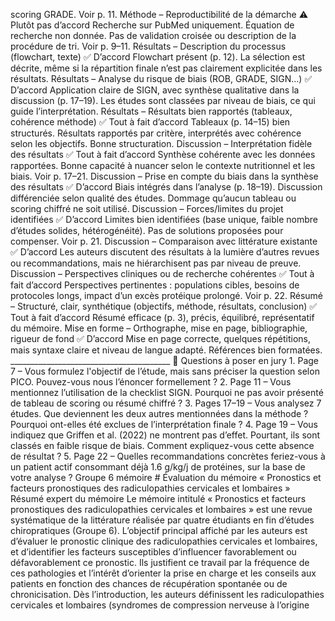 scoring GRADE. Voir p. 11. Méthode – Reproductibilité de la démarche ⚠️ Plutôt pas d’accord Recherche sur PubMed uniquement. Équation de recherche non donnée. Pas de validation croisée ou description de la procédure de tri. Voir p. 9–11. Résultats – Description du processus (flowchart, texte) ✅ D’accord Flowchart présent (p. 12). La sélection est décrite, même si la répartition finale n’est pas clairement explicitée dans les résultats. Résultats – Analyse du risque de biais (ROB, GRADE, SIGN…) ✅ D’accord Application claire de SIGN, avec synthèse qualitative dans la discussion (p. 17–19). Les études sont classées par niveau de biais, ce qui guide l’interprétation. Résultats – Résultats bien rapportés (tableaux, cohérence méthode) ✅ Tout à fait d’accord Tableaux (p. 14–15) bien structurés. Résultats rapportés par critère, interprétés avec cohérence selon les objectifs. Bonne structuration. Discussion – Interprétation fidèle des résultats ✅ Tout à fait d’accord Synthèse cohérente avec les données rapportées. Bonne capacité à nuancer selon le contexte nutritionnel et les biais. Voir p. 17–21. Discussion – Prise en compte du biais dans la synthèse des résultats ✅ D’accord Biais intégrés dans l’analyse (p. 18–19). Discussion différenciée selon qualité des études. Dommage qu’aucun tableau ou scoring chiffré ne soit utilisé. Discussion – Forces/limites du projet identifiées ✅ D’accord Limites bien identifiées (base unique, faible nombre d’études solides, hétérogénéité). Pas de solutions proposées pour compenser. Voir p. 21. Discussion – Comparaison avec littérature existante ✅ D’accord Les auteurs discutent des résultats à la lumière d’autres revues ou recommandations, mais ne hiérarchisent pas par niveau de preuve. Discussion – Perspectives cliniques ou de recherche cohérentes ✅ Tout à fait d’accord Perspectives pertinentes : populations cibles, besoins de protocoles longs, impact d’un excès protéique prolongé. Voir p. 22. Résumé – Structuré, clair, synthétique (objectifs, méthode, résultats, conclusion) ✅ Tout à fait d’accord Résumé efficace (p. 3), précis, équilibré, représentatif du mémoire. Mise en forme – Orthographe, mise en page, bibliographie, rigueur de fond ✅ D’accord Mise en page correcte, quelques répétitions, mais syntaxe claire et niveau de langue adapté. Références bien formatées. ________________________________________ 🎤 Questions à poser en jury 1. Page 7 – Vous formulez l'objectif de l’étude, mais sans préciser la question selon PICO. Pouvez-vous nous l’énoncer formellement ? 2. Page 11 – Vous mentionnez l’utilisation de la checklist SIGN. Pourquoi ne pas avoir présenté de tableau de scoring ou résumé chiffré ? 3. Pages 17–19 – Vous analysez 7 études. Que deviennent les deux autres mentionnées dans la méthode ? Pourquoi ont-elles été exclues de l’interprétation finale ? 4. Page 19 – Vous indiquez que Griffen et al. (2022) ne montrent pas d’effet. Pourtant, ils sont classés en faible risque de biais. Comment expliquez-vous cette absence de résultat ? 5. Page 22 – Quelles recommandations concrètes feriez-vous à un patient actif consommant déjà 1.6 g/kg/j de protéines, sur la base de votre analyse ? Groupe 6 mémoire # Évaluation du mémoire « Pronostics et facteurs pronostiques des radiculopathies cervicales et lombaires » Résumé expert du mémoire Le mémoire intitulé « Pronostics et facteurs pronostiques des radiculopathies cervicales et lombaires » est une revue systématique de la littérature réalisée par quatre étudiants en fin d’études chiropratiques (Groupe 6). L’objectif principal affiché par les auteurs est d’évaluer le pronostic clinique des radiculopathies cervicales et lombaires, et d’identifier les facteurs susceptibles d’influencer favorablement ou défavorablement ce pronostic. Ils justifient ce travail par la fréquence de ces pathologies et l’intérêt d’orienter la prise en charge et les conseils aux patients en fonction des chances de récupération spontanée ou de chronicisation. Dès l’introduction, les auteurs définissent les radiculopathies cervicales et lombaires (syndromes de compression nerveuse à l’origine